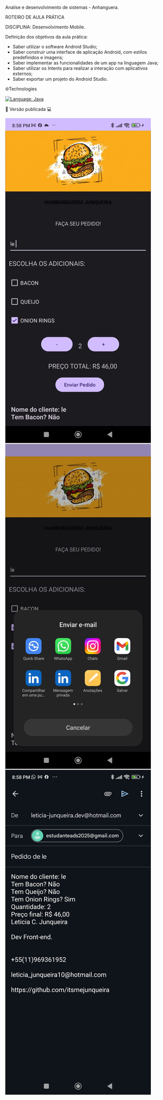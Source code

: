 Analise e desenvolvimento de sistemas - Anhanguera. 

ROTEIRO DE AULA PRÁTICA 

DISCIPLINA: Desenvolvimento Mobile. 

Definição dos objetivos da aula prática:
- Saber utilizar o software Android Studio;
- Saber construir uma interface de aplicação Android, com estilos predefinidos e imagens;
- Saber implementar as funcionalidades de um app na linguagem Java;
- Saber utilizar os Intents para realizar a interação com aplicativos externos;
- Saber exportar um projeto do Android Studio. 

🌐Technologies

<div>
   <a href="#">
        <img src="https://img.shields.io/static/v1?label=Language&message=Java&color=yellow&style=for-the-badge&logo=Java" alt="Language: Java">
    </a>
</div>


 📲 Versão publicada 💻
 
![](https://github.com/itsmejunqueira/HamburgueriaZ/blob/master/app/src/main/res/drawable/hamburgueria-%20inicio.jpeg)
![](https://github.com/itsmejunqueira/HamburgueriaZ/blob/master/app/src/main/res/drawable/pedido-enviar.jpeg)
![](https://github.com/itsmejunqueira/HamburgueriaZ/blob/master/app/src/main/res/drawable/email-pedido.jpeg)

